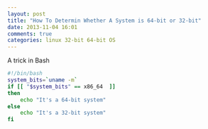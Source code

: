 ```yaml
---
layout: post
title: "How To Determin Whether A System is 64-bit or 32-bit"
date: 2013-11-04 16:01
comments: true
categories: linux 32-bit 64-bit OS
---
```

A trick in Bash
```bash 
#!/bin/bash
system_bits=`uname -m`
if [[ "$system_bits" == x86_64  ]]
then
    echo "It's a 64-bit system"
else
    echo "It's a 32-bit system"
fi

```
